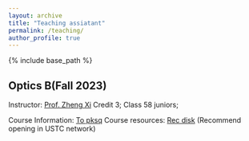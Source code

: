 ```yaml
---
layout: archive
title: "Teaching assiatant"
permalink: /teaching/
author_profile: true
---
```


{% include base_path %}

## Optics B(Fall 2023)

Instructor: [Prof. Zheng Xi](https://opt.ustc.edu.cn/2022/0327/c30405a550323/page.htm) Credit 3; Class 58 juniors; 

Course Information: [To pksq](https://icourse.club/course/22022/#review-77240) Course resources: [Rec disk](https://rec.ustc.edu.cn/share/069d0bf0-4ada-11ee-9a14-639039fbf8d8) (Recommend opening in USTC network)
